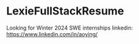 # LexieFullStackResume
Looking for Winter 2024 SWE internships
linkedin: https://www.linkedin.com/in/aoying/
